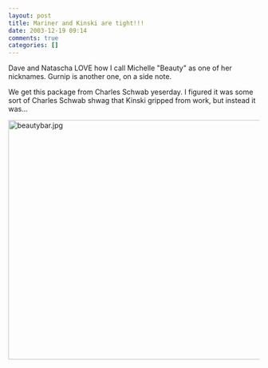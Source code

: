 ```yaml
---
layout: post
title: Mariner and Kinski are tight!!!
date: 2003-12-19 09:14
comments: true
categories: []
---
```

Dave and Natascha LOVE how I call Michelle "Beauty" as one of her nicknames. Gurnip is another one, on a side note.

We get this package from Charles Schwab yeserday. I figured it was some sort of Charles Schwab shwag that Kinski gripped from work, but instead it was...

<img alt="beautybar.jpg" src="http://peterfilias.com/archives/beautybar.jpg" width="640" height="480" border="0" />
